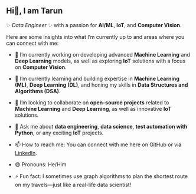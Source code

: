 ## Hi👋, I am Tarun

✨ _Data Engineer_ ✨ with a passion for **AI/ML**, **IoT**, and **Computer Vision**. 

Here are some insights into what I’m currently up to and areas where you can connect with me:

- 🔭 I’m currently working on developing advanced **Machine Learning** and **Deep Learning** models, as well as exploring **IoT** solutions with a focus on **Computer Vision**.

- 🌱 I’m currently learning and building expertise in **Machine Learning (ML)**, **Deep Learning (DL)**, and honing my skills in **Data Structures and Algorithms (DSA)**.

- 👯 I’m looking to collaborate on **open-source projects** related to **Machine Learning** and **Deep Learning**, as well as innovative **IoT** solutions.

- 💬 Ask me about **data engineering**, **data science**, **test automation with Python**, or any exciting **IoT** projects.

- 📫 How to reach me: You can connect with me here on GitHub or via [LinkedIn](www.linkedin.com/in/tarun-praj).

- 😄 Pronouns: He/Him

- ⚡ Fun fact: I sometimes use graph algorithms to plan the shortest route on my travels—just like a real-life data scientist!
